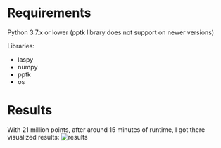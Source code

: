 # Requirements
Python 3.7.x or lower (pptk library does not support on newer versions)

Libraries:
* laspy
* numpy
* pptk
* os

# Results
With 21 million points, after around 15 minutes of runtime, I got there visualized results:
![results](https://github.com/ErikasUlys/Programming-task/assets/45939026/79eb453b-b0b4-4e48-bd9f-17c24f5ec4b2)
